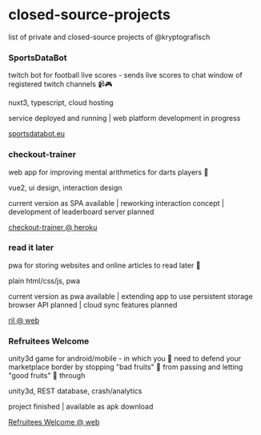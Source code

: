 # closed-source-projects
list of private and closed-source projects of @kryptografisch

### SportsDataBot
twitch bot for football live scores - sends live scores to chat window of registered twitch channels 📹🎮

nuxt3, typescript, cloud hosting

service deployed and running | web platform development in progress

[sportsdatabot.eu](https://sportsdatabot.eu)

### checkout-trainer
web app for improving mental arithmetics for darts players 🎯

vue2, ui design, interaction design

current version as SPA available | reworking interaction concept | development of leaderboard server planned 

[checkout-trainer @ heroku](http://checkout-trainer.herokuapp.com)

### read it later
pwa for storing websites and online articles to read later 📓

plain html/css/js, pwa

current version as pwa available | extending app to use persistent storage browser API planned | cloud sync features planned

[ril @ web](https://ril.kryptografische.biz)


### Refruitees Welcome
unity3d game for android/mobile - in which you 🍊 need to defend your marketplace border by stopping "bad fruits" 🥑 from passing and letting "good fruits" 🍐 through

unity3d, REST database, crash/analytics

project finished | available as apk download

[Refruitees Welcome @ web](https://refruitees-welcome.kryptografische.biz)
